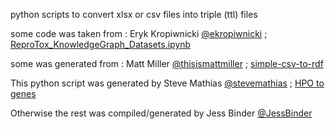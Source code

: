 python scripts to convert xlsx or csv files into triple (ttl) files

some code was taken from : Eryk Kropiwnicki [@ekropiwnicki](https://github.com/ekropiwnicki) ; [ReproTox_KnowledgeGraph_Datasets.ipynb](https://github.com/MaayanLab/ReproTox/blob/main/ReproTox_KnowledgeGraph_Datasets.ipynb)

some was generated from : Matt Miller [@thisismattmiller](https://github.com/thisismattmiller) ; [simple-csv-to-rdf](https://github.com/SemanticLab/simple-csv-to-rdf/blob/master/convert.py)

This python script was generated by Steve Mathias [@stevemathias](https://github.com/stevemathias) ; [HPO to genes](https://github.com/nih-cfde/ReproToxTables/blob/main/IDG/python/HPO_to_genes.py)


Otherwise the rest was compiled/generated by Jess Binder [@JessBinder](https://github.com/jessbinder)
